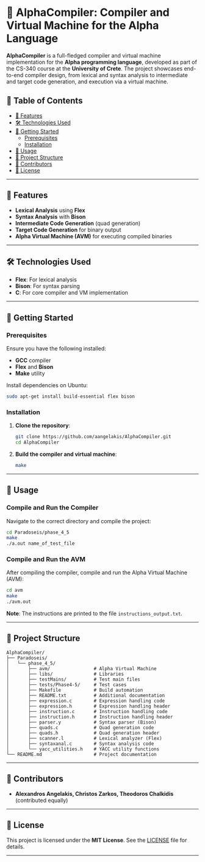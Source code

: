 # 🚀 AlphaCompiler: Compiler and Virtual Machine for the Alpha Language

**AlphaCompiler** is a full-fledged compiler and virtual machine implementation for the **Alpha programming language**, developed as part of the CS-340 course at the **University of Crete**. The project showcases end-to-end compiler design, from lexical and syntax analysis to intermediate and target code generation, and execution via a virtual machine.

## 📁 Table of Contents

- [🌟 Features](#-features)
- [🛠️ Technologies Used](#-technologies-used)
- [🚀 Getting Started](#-getting-started)
  - [Prerequisites](#prerequisites)
  - [Installation](#installation)
- [🧩 Usage](#-usage)
- [📄 Project Structure](#-project-structure)
- [👥 Contributors](#-contributors)
- [📜 License](#-license)

---

## 🌟 Features

- **Lexical Analysis** using **Flex**  
- **Syntax Analysis** with **Bison**  
- **Intermediate Code Generation** (quad generation)  
- **Target Code Generation** for binary output  
- **Alpha Virtual Machine (AVM)** for executing compiled binaries  

---

## 🛠️ Technologies Used

- **Flex**: For lexical analysis  
- **Bison**: For syntax parsing  
- **C**: For core compiler and VM implementation  

---

## 🚀 Getting Started

### Prerequisites

Ensure you have the following installed:

- **GCC** compiler
- **Flex** and **Bison**  
- **Make** utility  

Install dependencies on Ubuntu:

```bash
sudo apt-get install build-essential flex bison
```

### Installation

1. **Clone the repository**:

    ```bash
    git clone https://github.com/aangelakis/AlphaCompiler.git
    cd AlphaCompiler
    ```

2. **Build the compiler and virtual machine**:

    ```bash
    make
    ```

---

## 🧩 Usage

### Compile and Run the Compiler

Navigate to the correct directory and compile the project:

```bash
cd Paradoseis/phase_4_5
make
./a.out name_of_test_file
```

### Compile and Run the AVM

After compiling the compiler, compile and run the Alpha Virtual Machine (AVM):

```bash
cd avm
make
./avm.out
```

**Note**: The instructions are printed to the file `instructions_output.txt`.

---

## 📄 Project Structure

```plaintext
AlphaCompiler/
├── Paradoseis/
│   └── phase_4_5/
│       ├── avm/                # Alpha Virtual Machine
│       ├── libs/               # Libraries
│       ├── testMains/          # Test main files
│       ├── tests/Phase4-5/     # Test cases
│       ├── Makefile            # Build automation
│       ├── README.txt          # Additional documentation
│       ├── expression.c        # Expression handling code
│       ├── expression.h        # Expression handling header
│       ├── instruction.c       # Instruction handling code
│       ├── instruction.h       # Instruction handling header
│       ├── parser.y            # Syntax parser (Bison)
│       ├── quads.c             # Quad generation code
│       ├── quads.h             # Quad generation header
│       ├── scanner.l           # Lexical analyzer (Flex)
│       ├── syntaxanal.c        # Syntax analysis code
│       └── yacc_utilities.h    # YACC utility functions
└── README.md                   # Project documentation
```

---

## 👥 Contributors

- **Alexandros Angelakis, Christos Zarkos, Theodoros Chalkidis** (contributed equally)

---

## 📜 License

This project is licensed under the **MIT License**. See the [LICENSE](LICENSE) file for details.

---
